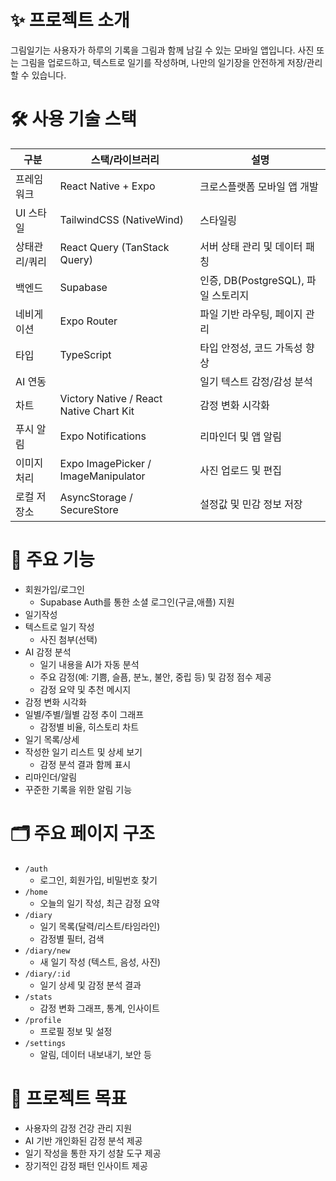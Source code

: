 # ✨ 프로젝트 소개
그림일기는 사용자가 하루의 기록을 그림과 함께 남길 수 있는 모바일 앱입니다.
사진 또는 그림을 업로드하고, 텍스트로 일기를 작성하며, 나만의 일기장을 안전하게 저장/관리할 수 있습니다.

# 🛠️ 사용 기술 스택
| 구분         | 스택/라이브러리                      | 설명                                   |
|--------------|--------------------------------------|----------------------------------------|
| 프레임워크   | React Native + Expo                   | 크로스플랫폼 모바일 앱 개발            |
| UI 스타일    | TailwindCSS (NativeWind)              | 스타일링               |
| 상태관리/쿼리| React Query (TanStack Query)          | 서버 상태 관리 및 데이터 패칭          |
| 백엔드       | Supabase                              | 인증, DB(PostgreSQL), 파일 스토리지    |
| 네비게이션   | Expo Router                           | 파일 기반 라우팅, 페이지 관리          |
| 타입         | TypeScript                            | 타입 안정성, 코드 가독성 향상          |
| AI 연동      |                                      | 일기 텍스트 감정/감성 분석             |
| 차트         | Victory Native / React Native Chart Kit | 감정 변화 시각화                    |
| 푸시 알림    | Expo Notifications                   | 리마인더 및 앱 알림                    |
| 이미지 처리  | Expo ImagePicker / ImageManipulator  | 사진 업로드 및 편집                    |
| 로컬 저장소  | AsyncStorage / SecureStore           | 설정값 및 민감 정보 저장               |

# 📱 주요 기능
- 회원가입/로그인
  -	Supabase Auth를 통한 소셜 로그인(구글,애플) 지원
-	일기작성
  -	텍스트로 일기 작성
	-	사진 첨부(선택)
-	AI 감정 분석
	-	일기 내용을 AI가 자동 분석
	-	주요 감정(예: 기쁨, 슬픔, 분노, 불안, 중립 등) 및 감정 점수 제공
	-	감정 요약 및 추천 메시지
-	감정 변화 시각화
  -	일별/주별/월별 감정 추이 그래프
	-	감정별 비율, 히스토리 차트
-	일기 목록/상세
  -	작성한 일기 리스트 및 상세 보기
	-	감정 분석 결과 함께 표시
-	리마인더/알림
  -	꾸준한 기록을 위한 알림 기능

# 🗂️ 주요 페이지 구조
-	`/auth`
    -	로그인, 회원가입, 비밀번호 찾기
-	`/home`
    -	오늘의 일기 작성, 최근 감정 요약
-	`/diary`
    -	일기 목록(달력/리스트/타임라인)
	  -	감정별 필터, 검색
-	`/diary/new`
    -	새 일기 작성 (텍스트, 음성, 사진)
-	`/diary/:id`
    -	일기 상세 및 감정 분석 결과
-	`/stats`
    -	감정 변화 그래프, 통계, 인사이트
-	`/profile`
    -	프로필 정보 및 설정
-	`/settings`
    -	알림, 데이터 내보내기, 보안 등
 
# 🎯 프로젝트 목표
- 사용자의 감정 건강 관리 지원
- AI 기반 개인화된 감정 분석 제공
- 일기 작성을 통한 자기 성찰 도구 제공
- 장기적인 감정 패턴 인사이트 제공

